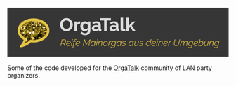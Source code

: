 ![OrgaTalk logo](/profile/orgatalk_logo.png)

Some of the code developed for the [OrgaTalk](https://www.orgatalk.de/)
community of LAN party organizers.

